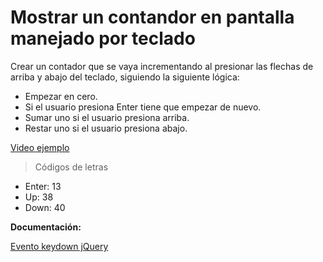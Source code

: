 # Mostrar un contandor en pantalla manejado por teclado

Crear un contador que se vaya incrementando al presionar las flechas de arriba y abajo del teclado, siguiendo la siguiente lógica:
   - Empezar en cero.
   - Si el usuario presiona Enter tiene que empezar de nuevo.
   - Sumar uno si el usuario presiona arriba.
   - Restar uno si el usuario presiona abajo.

[Video ejemplo](https://www.useloom.com/share/af267ce4c14f43d2818d70fbe1595b95)

> Códigos de letras

   - Enter: 13
   - Up: 38
   - Down: 40

**Documentación:**

[Evento keydown jQuery](https://api.jquery.com/keydown/)


